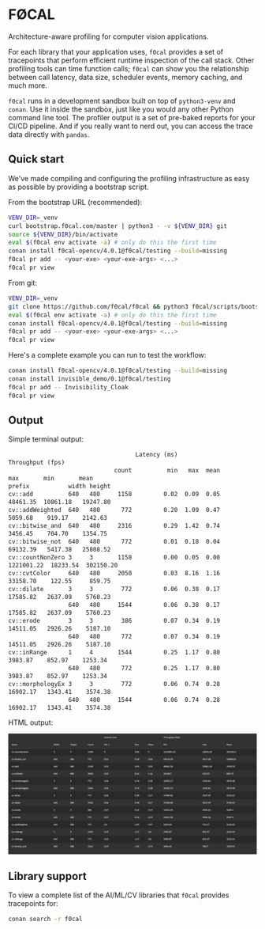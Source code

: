 # FØCAL

Architecture-aware profiling for computer vision applications.

For each library that your application uses, `f0cal` provides a set of tracepoints that perform efficient runtime inspection of the call stack. Other profiling tools can time function calls; `f0cal` can show you the relationship between call latency, data size, scheduler events, memory caching, and much more.

`f0cal` runs in a development sandbox built on top of `python3-venv` and `conan`. Use it inside the sandbox, just like you would any other Python command line tool. The profiler output is a set of pre-baked reports for your CI/CD pipeline. And if you really want to nerd out, you can access the trace data directly with `pandas`.

## Quick start

We've made compiling and configuring the profiling infrastructure as easy as possible by providing a bootstrap script.

From the bootstrap URL (recommended):

```bash
VENV_DIR=_venv
curl bootstrap.f0cal.com/master | python3 - -v ${VENV_DIR} git
source ${VENV_DIR}/bin/activate
eval $(f0cal env activate -a) # only do this the first time
conan install f0cal-opencv/4.0.1@f0cal/testing --build=missing
f0cal pr add -- <your-exe> <your-exe-args> <...>
f0cal pr view
```

From git:

```bash
VENV_DIR=_venv
git clone https://github.com/f0cal/f0cal && python3 f0cal/scripts/bootstrap.py -v ${VENV_DIR} local
eval $(f0cal env activate -a) # only do this the first time
conan install f0cal-opencv/4.0.1@f0cal/testing --build=missing
f0cal pr add -- <your-exe> <your-exe-args> <...>
f0cal pr view
```

Here's a complete example you can run to test the workflow:

```bash
conan install f0cal-opencv/4.0.1@f0cal/testing --build=missing
conan install invisible_demo/0.1@f0cal/testing
f0cal pr add -- Invisibility_Cloak
f0cal pr view
```

## Output

Simple terminal output:

```
                                    Latency (ms)             Throughput (fps)                     
                              count          min   max  mean              max       min       mean
prefix           width height                                                                     
cv::add          640   480     1158         0.02  0.09  0.05         48461.35  10861.18   19247.80
cv::addWeighted  640   480      772         0.20  1.09  0.47          5059.68    919.17    2142.63
cv::bitwise_and  640   480     2316         0.29  1.42  0.74          3456.45    704.70    1354.75
cv::bitwise_not  640   480      772         0.01  0.18  0.04         69132.39   5417.38   25808.52
cv::countNonZero 3     3       1158         0.00  0.05  0.00       1221001.22  18233.54  302150.20
cv::cvtColor     640   480     2050         0.03  8.16  1.16         33158.70    122.55     859.75
cv::dilate       3     3        772         0.06  0.38  0.17         17585.82   2637.09    5760.23
                 640   480     1544         0.06  0.38  0.17         17585.82   2637.09    5760.23
cv::erode        3     3        386         0.07  0.34  0.19         14511.05   2926.26    5187.10
                 640   480      772         0.07  0.34  0.19         14511.05   2926.26    5187.10
cv::inRange      1     4       1544         0.25  1.17  0.80          3983.87    852.97    1253.34
                 640   480      772         0.25  1.17  0.80          3983.87    852.97    1253.34
cv::morphologyEx 3     3        772         0.06  0.74  0.28         16902.17   1343.41    3574.38
                 640   480     1544         0.06  0.74  0.28         16902.17   1343.41    3574.38
```

HTML output:

![HTML table](/html_table.png?raw=true "Profiler output as HTML")

## Library support

To view a complete list of the AI/ML/CV libraries that `f0cal` provides tracepoints for:

```bash
conan search -r f0cal
```
